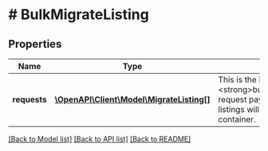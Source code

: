 # # BulkMigrateListing

## Properties

Name | Type | Description | Notes
------------ | ------------- | ------------- | -------------
**requests** | [**\OpenAPI\Client\Model\MigrateListing[]**](MigrateListing.md) | This is the base container of the &lt;strong&gt;bulkMigrateListings&lt;/strong&gt; request payload. One to five eBay listings will be included under this container. | [optional]

[[Back to Model list]](../../README.md#models) [[Back to API list]](../../README.md#endpoints) [[Back to README]](../../README.md)
